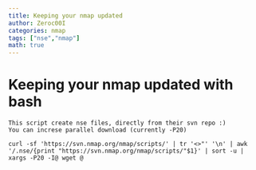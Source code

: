 ```yaml
---
title: Keeping your nmap updated
author: Zeroc00I
categories: nmap
tags: ["nse","nmap"]
math: true
---
```


# Keeping your nmap updated with bash
	This script create nse files, directly from their svn repo :)
	You can increse parallel download (currently -P20)
	
	curl -sf 'https://svn.nmap.org/nmap/scripts/' | tr '<>"' '\n' | awk '/.nse/{print "https://svn.nmap.org/nmap/scripts/"$1}' | sort -u | xargs -P20 -I@ wget @
